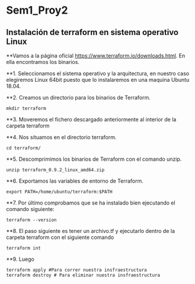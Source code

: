 # Sem1_Proy2

## Instalación  de terraform en sistema operativo Linux

**Vamos a la página oficial https://www.terraform.io/downloads.html. En ella encontramos los binarios.


**1. Seleccionamos el sistema operativo y la arquitectura, en nuestro caso elegiremos Linux 64­bit puesto que lo instalaremos en una maquina Ubuntu 18.04.

**2. Creamos un directorio para los binarios de Terraform.
```
mkdir terraform
```

**3. Moveremos el fichero descargado anteriormente al interior de la carpeta terraform

**4. Nos situamos en el directorio terraform.
```
cd terraform/
```
**5. Descomprimimos los binarios de Terraform con el comando unzip.
```
unzip terraform_0.9.2_linux_amd64.zip
```
**6. Exportamos las variables de entorno de Terraform.

```
export PATH=/home/ubuntu/terraform:$PATH
```

**7. Por último comprobamos que se ha instalado bien ejecutando el comando siguiente:

```
terraform --version
```
**8. El paso siguiente es tener un archivo.tf y ejecutarlo dentro de la carpeta terraform con el siguiente comando
```
terraform int
```
**9. Luego 

```
terraform apply #Para correr nuestra insfraestructura
terraform destroy # Para eliminar nuestra insfraestructura
```
